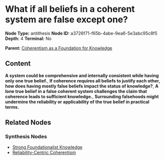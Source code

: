 # What if all beliefs in a coherent system are false except one?

**Node Type:** antithesis
**Node ID:** a3726f71-f65b-4abe-9ea6-5e3abc95c8f5
**Depth:** 4
**Terminal:** No

**Parent:** [Coherentism as a Foundation for Knowledge](coherentism-as-a-foundation-for-knowledge-synthesis-a3622b02-2f0a-4fb5-89f5-e26f2d6f6e15.md)

## Content

**A system could be comprehensive and internally consistent while having only one true belief.**, **If coherence requires all beliefs to justify each other, how does having mostly false beliefs impact the status of knowledge?**, **A lone true belief in a false coherent system challenges the claim that coherence leads to sufficient knowledge.**, **Surrounding falsehoods might undermine the reliability or applicability of the true belief in practical terms.**

## Related Nodes

### Synthesis Nodes

- [Strong Foundationalist Knowledge](strong-foundationalist-knowledge-synthesis-74ad72a8-a060-40b0-833a-9ab742c8fb81.md)
- [Reliability-Centric Coherentism](reliability-centric-coherentism-synthesis-942c4356-fbfb-41db-941b-f56a25dfd81c.md)
